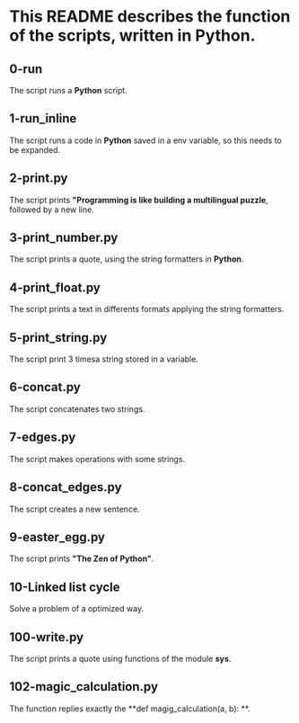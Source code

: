 # This **README** describes the function of the scripts, written in **Python**.

## 0-run

The script runs a **Python** script.

## 1-run_inline

The script runs a code in **Python** saved in a env variable, so this needs to be expanded.

## 2-print.py

The script prints **"Programming is like building a multilingual puzzle**, followed by a new line.

## 3-print_number.py

The script prints a quote, using the string formatters in **Python**.

## 4-print_float.py

The script prints a text in differents formats applying the string formatters.

## 5-print_string.py

The script print 3 timesa string stored in a variable.

## 6-concat.py

The script concatenates two strings.

## 7-edges.py

The script makes operations with some strings.

## 8-concat_edges.py

The script creates a new sentence.

## 9-easter_egg.py

The script prints **"The Zen of Python"**.

## 10-Linked list cycle

Solve a problem of a optimized way.

## 100-write.py

The script prints a quote using functions of the module **sys**.

## 102-magic_calculation.py

The function replies exactly the **def magig_calculation(a, b): **.